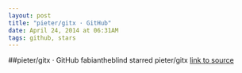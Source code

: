 ```yaml
---
layout: post
title: "pieter/gitx · GitHub"
date: April 24, 2014 at 06:31AM
tags: github, stars
---
```

##pieter/gitx · GitHub
fabiantheblind starred pieter/gitx
[link to source](http://ift.tt/16JCIQR) 
